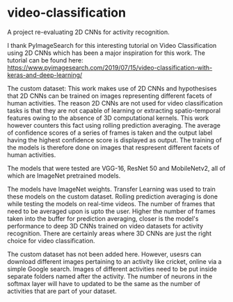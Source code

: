 # video-classification
A project re-evaluating 2D CNNs for activity recognition.

I thank PyImageSearch for this interesting tutorial on Video Classification using 2D CNNs which has been a major inspiration for this work. The tutorial can be found here:
https://www.pyimagesearch.com/2019/07/15/video-classification-with-keras-and-deep-learning/

The custom dataset: This work makes use of 2D CNNs and hypothesises that 2D CNNs can be trained on images representing different facets of human activities.
The reason 2D CNNs are not used for video classification tasks is that they are not capable of learning or extracting spatio-temporal features owing to the
absence of 3D computational kernels. This work however counters this fact using rolling prediction averaging. The average of confidence scores of a series of frames
is taken and the output label having the highest confidence score is displayed as output. The training of the models is therefore done on images that respresent different
facets of human activities. 

The models that were tested are VGG-16, ResNet 50 and MobileNetv2, all of which are ImageNet pretrained models. 

The models have ImageNet weights. Transfer Learning was used to train these models on the custom dataset. Rolling prediction averaging is done while testing the models on
real-time videos. The number of frames that need to be averaged upon is upto the user. Higher the number of frames taken into the buffer for prediction averaging, closer is
the model's performance to deep 3D CNNs trained on video datasets for activity recognition. There are certainly areas where 3D CNNs are just the right choice for video classification.

The custom dataset has not been added here. However, usesrs can download different images pertaining to an activity like cricket, online via a simple Google search.
Images of different activities need to be put inside separate folders named after the activity. The number of neurons in the softmax layer will have to updated to be the same 
as the number of activities that are part of your dataset.



